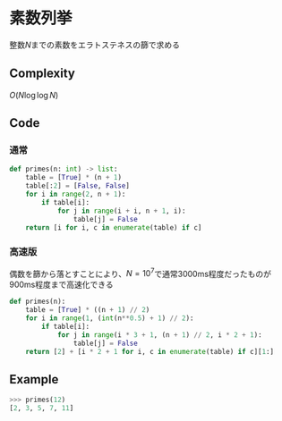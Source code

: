 # 素数列挙

整数$N$までの素数をエラトステネスの篩で求める

## Complexity

$O(N\log{\log{N}})$

## Code

### 通常

```py
def primes(n: int) -> list:
    table = [True] * (n + 1)
    table[:2] = [False, False]
    for i in range(2, n + 1):
        if table[i]:
            for j in range(i + i, n + 1, i):
                table[j] = False
    return [i for i, c in enumerate(table) if c]
```

### 高速版

偶数を篩から落とすことにより、$N=10^7$で通常3000ms程度だったものが900ms程度まで高速化できる

```py
def primes(n):
    table = [True] * ((n + 1) // 2)
    for i in range(1, (int(n**0.5) + 1) // 2):
        if table[i]:
            for j in range(i * 3 + 1, (n + 1) // 2, i * 2 + 1):
                table[j] = False
    return [2] + [i * 2 + 1 for i, c in enumerate(table) if c][1:]
```

## Example

```py
>>> primes(12)
[2, 3, 5, 7, 11]
```
